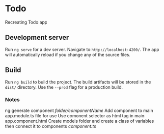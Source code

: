 # Todo

Recreating Todo app

## Development server

Run `ng serve` for a dev server. Navigate to `http://localhost:4200/`. The app will automatically reload if you change any of the source files.

## Build

Run `ng build` to build the project. The build artifacts will be stored in the `dist/` directory. Use the `--prod` flag for a production build.

### Notes

ng generate component _folder/componentName_
Add component to main app.module.ts file for use
Use comonent selector as html tag in main app.component.html
Create models folder and create a class of variables then connect it to components _component.ts_
